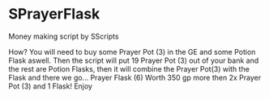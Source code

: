 SPrayerFlask
============

Money making script by SScripts

How?
You will need to buy some Prayer Pot (3) in the GE and some Potion Flask aswell.
Then the script will put 19 Prayer Pot (3) out of your bank and the rest are Potion Flasks, 
then it will combine the Prayer Pot(3) with the Flask and there we go... Prayer Flask (6) Worth 350 gp more then 
2x Prayer Pot (3) and 1 Flask!
Enjoy
